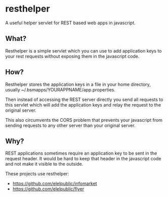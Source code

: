 resthelper
==========

A useful helper servlet for REST based web apps in javascript.

What?
-----

Resthelper is a simple servlet which you can use to add application 
keys to your rest requests without exposing them in the javascript code.

How?
----

Resthelper stores the application keys in a file in your home directory,
usually ~/.bsmapps/YOURAPPNAME/app.properties.

Then instead of accessing the REST server directly you send all requests
to this servlet which will add the application keys and relay the request
to the original server.

This also circumvents the CORS problem that prevents your javascript
from sending requests to any other server than your original server.

Why?
----

REST applications sometimes require an application key to be sent in the
request header. It would be hard to keep that header in the javascript
code and not make it visible to the outside.

These projects use resthelper:

  * https://github.com/elelpublic/infomarket
  * https://github.com/elelpublic/flyer




